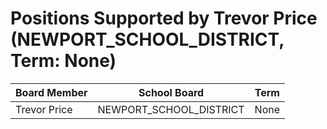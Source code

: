 # Positions Supported by Trevor Price (NEWPORT_SCHOOL_DISTRICT, Term: None)

| Board Member | School Board | Term |
|--------------|--------------|------|
| Trevor Price | NEWPORT_SCHOOL_DISTRICT | None |

